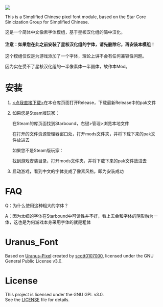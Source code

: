 ![](https://i.imgur.com/9khPwWX.png&type=image)

This is a Simplified Chinese pixel font module, based on the Star Core Sinicization Group for Simplified Chinese.

这是一个简体中文像素字体模组，基于星核汉化组的简中汉化。

#### 注意：如果您在此之前安装了星核汉化组的字体，请先删除它，再安装本模组！



这个模组仅仅是为游戏添加了一个字体，理论上讲不会有任何兼容性问题。

因为实在受不了星核汉化组的一半像素体一半圆体，故作本Mod。



# 安装

1. [<点我直接下载>](https://github.com/ZenoRasta/Starbound-Uranus-Font-Mod/releases/download/v1.0/Uranus_Font.pak)在本仓库页面打开Release，下载最新Release中的pak文件

2. 如果您是Steam版玩家：

   在Steam的库页面找到Starbound，右键>管理>浏览本地文件

   在打开的文件资源管理器窗口处，打开mods文件夹，并将下载下来的pak文件放进去



   如果您不是Steam版玩家：

   找到游戏安装目录，打开mods文件夹，并将下载下来的pak文件放进去

3. 启动游戏，看到中文的字体变成了像素风格，即为安装成功

# FAQ

Q：为什么使用这种粗大的字体？

A：因为太细的字体在Starbound中可读性并不好，看上去会和字体的阴影融为一体，这也是为何游戏本身采用字体的就是粗体

# Uranus_Font

Based on [Uranus-Pixel](https://github.com/scott0107000/Uranus-Pixel) created by [scott0107000](https://github.com/scott0107000), licensed under the GNU General Public License v3.0.

# License

This project is licensed under the GNU GPL v3.0.  
See the [LICENSE](LICENSE) file for details.
